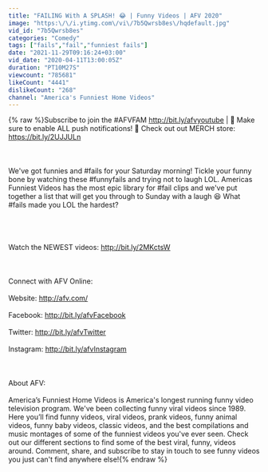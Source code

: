 ```yaml
---
title: "FAILING With A SPLASH! 😂 | Funny Videos | AFV 2020"
image: "https:\/\/i.ytimg.com\/vi\/7b5Qwrsb8es\/hqdefault.jpg"
vid_id: "7b5Qwrsb8es"
categories: "Comedy"
tags: ["fails","fail","funniest fails"]
date: "2021-11-29T09:16:24+03:00"
vid_date: "2020-04-11T13:00:05Z"
duration: "PT10M27S"
viewcount: "785681"
likeCount: "4441"
dislikeCount: "268"
channel: "America's Funniest Home Videos"
---
```

{% raw %}Subscribe to join the #AFVFAM <a rel="nofollow" target="blank" href="http://bit.ly/afvyoutube">http://bit.ly/afvyoutube</a> | 🔔 Make sure to enable ALL push notifications! 🔔 Check out out MERCH store: <a rel="nofollow" target="blank" href="https://bit.ly/2UJJULn">https://bit.ly/2UJJULn</a> <br /><br /><br /><br />We've got funnies and #fails for your Saturday morning! Tickle your funny bone by watching these #funnyfails and trying not to laugh LOL. Americas Funniest Videos has the most epic library for #fail clips and we've put together a list that will get you through to Sunday with a laugh 😆 What #fails made you LOL the hardest?<br /><br /><br /><br /><br />Watch the NEWEST videos: <a rel="nofollow" target="blank" href="http://bit.ly/2MKctsW">http://bit.ly/2MKctsW</a><br /><br /><br /><br />Connect with AFV Online:<br /><br />Website: <a rel="nofollow" target="blank" href="http://afv.com/">http://afv.com/</a> <br /><br />Facebook: <a rel="nofollow" target="blank" href="http://bit.ly/afvFacebook">http://bit.ly/afvFacebook</a> <br /><br />Twitter: <a rel="nofollow" target="blank" href="http://bit.ly/afvTwitter">http://bit.ly/afvTwitter</a> <br /><br />Instagram: <a rel="nofollow" target="blank" href="http://bit.ly/afvInstagram">http://bit.ly/afvInstagram</a> <br /><br /><br /><br />About AFV:<br /><br />America’s Funniest Home Videos is America's longest running funny video television program. We've been collecting funny viral videos since 1989. Here you’ll find funny videos, viral videos, prank videos, funny animal videos, funny baby videos, classic videos, and the best compilations and music montages of some of the funniest videos you've ever seen. Check out our different sections to find some of the best viral, funny, videos around. Comment, share, and subscribe to stay in touch to see funny videos you just can't find anywhere else!{% endraw %}
